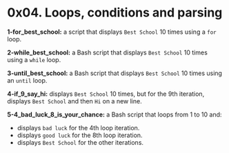 # 0x04. Loops, conditions and parsing

**1-for_best_school:** a script that displays `Best School` 10 times using a `for` loop.

**2-while_best_school:** a Bash script that displays `Best School` 10 times using a `while` loop.

**3-until_best_school:** a Bash script that displays `Best School` 10 times using an `until` loop.

**4-if_9_say_hi:** displays `Best School` 10 times, but for the 9th iteration, displays `Best School` and then `Hi` on a new line.

**5-4_bad_luck_8_is_your_chance:** a Bash script that loops from 1 to 10 and:

- displays `bad luck` for the 4th loop iteration.
- displays `good luck` for the 8th loop iteration.
- displays `Best School` for the other iterations.
